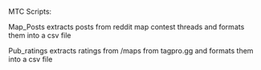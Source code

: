 MTC Scripts:

Map_Posts extracts posts from reddit map contest threads and formats them into a csv file

Pub_ratings extracts ratings from /maps from tagpro.gg and formats them into a csv file